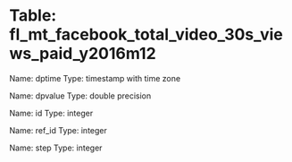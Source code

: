 Table: fl_mt_facebook_total_video_30s_views_paid_y2016m12
=========================================================

Name: dptime
Type: timestamp with time zone

Name: dpvalue
Type: double precision

Name: id
Type: integer

Name: ref_id
Type: integer

Name: step
Type: integer

